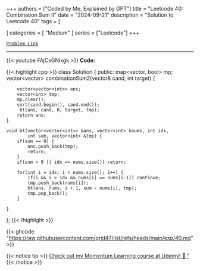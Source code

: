 
+++
authors = ["Coded by Me, Explained by GPT"]
title = "Leetcode 40: Combination Sum II"
date = "2024-09-21"
description = "Solution to Leetcode 40"
tags = [
    
]
categories = [
    "Medium"
]
series = ["Leetcode"]
+++



[`Problem Link`](https://leetcode.com/problems/combination-sum-ii/description/)

---
{{< youtube FAjCxGNlxgk >}}
**Code:**

{{< highlight cpp >}}
class Solution {
public:
    map<vector<int>, bool> mp;
    vector<vector<int>> combinationSum2(vector<int>& cand, int target) {
               
        vector<vector<int>> ans;
        vector<int> tmp;
        mp.clear();
        sort(cand.begin(), cand.end());
         bt(ans, cand, 0, target, tmp);
        return ans;
    }
    
    void bt(vector<vector<int>> &ans, vector<int> &nums, int idx,
            int sum, vector<int> &tmp) {
        if(sum == 0) {
            ans.push_back(tmp);
            return;
        }
        if(sum < 0 || idx == nums.size()) return;
        
        for(int i = idx; i < nums.size(); i++) {
            if(i && i > idx && nums[i] == nums[i-1]) continue;
            tmp.push_back(nums[i]);
            bt(ans, nums, i + 1, sum - nums[i], tmp);
            tmp.pop_back();
        }
        
    }
};
{{< /highlight >}}

{{< ghcode "https://raw.githubusercontent.com/grid47/list/refs/heads/main/exp/40.md" >}}

{{< notice tip >}}
[Check out my Momentum Learning course at Udemy! 🚀 "](https://www.udemy.com/course/blind-75-the-data-structures-and-algorithms-essentials/)
{{< /notice >}}

